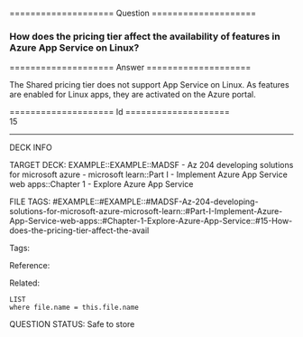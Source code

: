 ==================== Question ====================  

### How does the pricing tier affect the availability of features in Azure App Service on Linux?  

==================== Answer ====================  

The Shared pricing tier does not support App Service on Linux. As features are enabled for Linux apps, they are activated on the Azure portal.

==================== Id ====================  
15

---

DECK INFO

TARGET DECK: EXAMPLE::EXAMPLE::MADSF - Az 204 developing solutions for microsoft azure - microsoft learn::Part I - Implement Azure App Service web apps::Chapter 1 - Explore Azure App Service

FILE TAGS: #EXAMPLE::#EXAMPLE::#MADSF-Az-204-developing-solutions-for-microsoft-azure-microsoft-learn::#Part-I-Implement-Azure-App-Service-web-apps::#Chapter-1-Explore-Azure-App-Service::#15-How-does-the-pricing-tier-affect-the-avail

Tags:

Reference:

Related:

```dataview
LIST
where file.name = this.file.name
```
QUESTION STATUS: Safe to store
